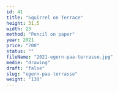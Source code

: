 ```yaml
---
id: 41
title: "Squirrel on Terrace"
height: 31,5
width: 23
method: "Pencil on paper"
year: 2021
price: "700"
status: ""
fileName: "2021-egern-paa-terrasse.jpg"
medie: "drawing"
draft: "false"
slug: "egern-paa-terrasse"
weight: "130"
---
```

